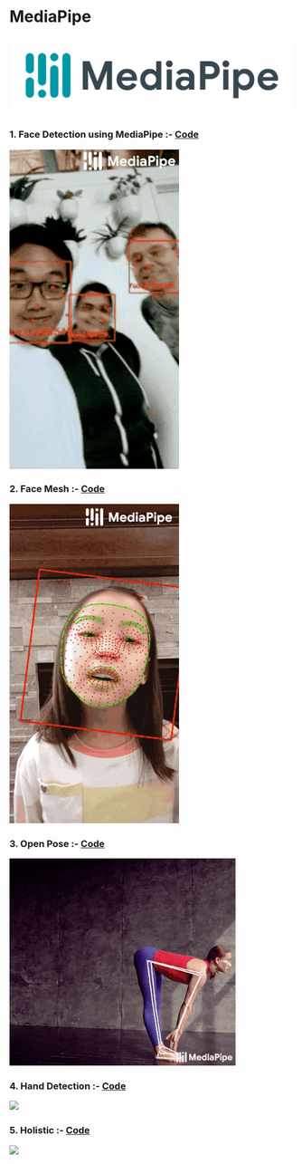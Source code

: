 # MediaPipe   
<img src="images/mediapipe.png">

### 1. Face Detection using MediaPipe  :-  <a href="https://github.com/RishavMishraRM/MediaPipe/blob/main/Face_Detection.py">Code</a>
<img src="images/face_detection.gif">

### 2. Face Mesh  :-  <a href="https://github.com/RishavMishraRM/MediaPipe/blob/main/Face_Mesh.py">Code</a>
<img src="images/face_mesh.gif">

### 3. Open Pose  :-  <a href="https://github.com/RishavMishraRM/MediaPipe/blob/main/Open_Pose.py">Code</a>
<img src="images/openpose.gif">

### 4. Hand Detection  :-  <a href="https://github.com/RishavMishraRM/MediaPipe/blob/main/Hand_Detection.py">Code</a>
<img src="images/hand_detection.gif">

### 5. Holistic  :-  <a href="">Code</a>
<img src="images/holistic.gif">

